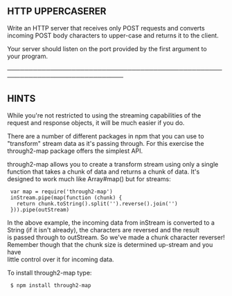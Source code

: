  ## HTTP UPPERCASERER
   
  Write an HTTP server that receives only POST requests and converts  
  incoming POST body characters to upper-case and returns it to the client.  
   
  Your server should listen on the port provided by the first argument to  
  your program.  
   
 ─────────────────────────────────────────────────────────────────────────────  
   
 ## HINTS  
   
  While you're not restricted to using the streaming capabilities of the  
  request and response objects, it will be much easier if you do.  
   
  There are a number of different packages in npm that you can use to  
  "transform" stream data as it's passing through. For this exercise the  
  through2-map package offers the simplest API.  
   
  through2-map allows you to create a transform stream using only a single  
  function that takes a chunk of data and returns a chunk of data. It's  
  designed to work much like Array#map() but for streams:  
   
     var map = require('through2-map')  
     inStream.pipe(map(function (chunk) {  
       return chunk.toString().split('').reverse().join('')  
     })).pipe(outStream)  
   
  In the above example, the incoming data from inStream is converted to a  
  String (if it isn't already), the characters are reversed and the result  
  is passed through to outStream. So we've made a chunk character reverser!  
  Remember though that the chunk size is determined up-stream and you have  
  little control over it for incoming data.  
   
  To install through2-map type:  
   
     $ npm install through2-map 